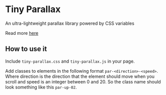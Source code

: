 # Tiny Parallax
An ultra-lightweight parallax library powered by CSS variables

Read more [here](https://4-x.github.io/css-variables)

## How to use it
Include `tiny-parallax.css` and `tiny-parallax.js` in your page.

Add classes to elements in the following format `par-<direction>-<speed>`. Where direction is the direction that the element should move when you scroll and speed is an integer between 0 and 20. So the class name should look something like this `par-up-02`.
